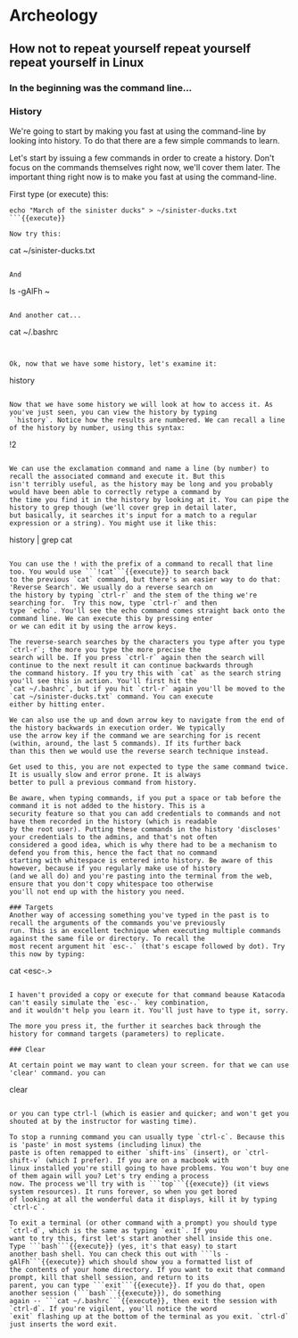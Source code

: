 # Archeology 
## How not to repeat yourself repeat yourself repeat yourself in Linux
### In the beginning was the command line...

### History
We're going to start by making you fast at using the command-line by looking into history. To do that there are a few 
simple commands to learn.

Let's start by issuing a few commands in order to create a history. Don't focus on the commands themselves right now, 
we'll cover them later. The important thing right now is to make you fast at using the command-line.

First type (or execute) this:

```
echo "March of the sinister ducks" > ~/sinister-ducks.txt
```{{execute}}

Now try this:

```
cat ~/sinister-ducks.txt
```{{execute}}

And

```
ls -gAlFh ~
```{{execute}}

And another cat...

```
cat ~/.bashrc
```{{execute}}


Ok, now that we have some history, let's examine it:

```
history
```{{execute}}

Now that we have some history we will look at how to access it. As you've just seen, you can view the history by typing
 `history`. Notice how the results are numbered. We can recall a line of the history by number, using this syntax:

```
!2
```{{execute}}

We can use the exclamation command and name a line (by number) to recall the associated command and execute it. But this 
isn't terribly useful, as the history may be long and you probably would have been able to correctly retype a command by
the time you find it in the history by looking at it. You can pipe the history to grep though (we'll cover grep in detail later,
but basically, it searches it's input for a match to a regular expression or a string). You might use it like this:

```
history | grep cat
```{{execute}}

You can use the ! with the prefix of a command to recall that line too. You would use ```!cat```{{execute}} to search back
to the previous `cat` command, but there's an easier way to do that: 'Reverse Search'. We usually do a reverse search on 
the history by typing `ctrl-r` and the stem of the thing we're searching for.  Try this now, type `ctrl-r` and then 
type `echo`. You'll see the echo command comes straight back onto the command line. We can execute this by pressing enter 
or we can edit it by using the arrow keys.

The reverse-search searches by the characters you type after you type `ctrl-r`; the more you type the more precise the 
search will be. If you press `ctrl-r` again then the search will continue to the next result it can continue backwards through 
the command history. If you try this with `cat` as the search string you'll see this in action. You'll first hit the 
`cat ~/.bashrc`, but if you hit `ctrl-r` again you'll be moved to the `cat ~/sinister-ducks.txt` command. You can execute 
either by hitting enter.

We can also use the up and down arrow key to navigate from the end of the history backwards in execution order. We typically 
use the arrow key if the command we are searching for is recent (within, around, the last 5 commands). If its further back 
than this then we would use the reverse search technique instead.

Get used to this, you are not expected to type the same command twice. It is usually slow and error prone. It is always 
better to pull a previous command from history.

Be aware, when typing commands, if you put a space or tab before the command it is not added to the history. This is a 
security feature so that you can add credentials to commands and not have them recorded in the history (which is readable
by the root user). Putting these commands in the history 'discloses' your credentials to the admins, and that's not often
considered a good idea, which is why there had to be a mechanism to defend you from this, hence the fact that no command
starting with whitespace is entered into history. Be aware of this however, because if you regularly make use of history
(and we all do) and you're pasting into the terminal from the web, ensure that you don't copy whitespace too otherwise
you'll not end up with the history you need.

### Targets
Another way of accessing something you've typed in the past is to recall the arguments of the commands you've previously 
run. This is an excellent technique when executing multiple commands against the same file or directory. To recall the 
most recent argument hit `esc-.` (that's escape followed by dot). Try this now by typing:

```
cat <esc-.>
```

I haven't provided a copy or execute for that command beause Katacoda can't easily simulate the `esc-.` key combination, 
and it wouldn't help you learn it. You'll just have to type it, sorry.

The more you press it, the further it searches back through the history for command targets (parameters) to replicate.

### Clear

At certain point we may want to clean your screen. for that we can use 'clear' command. you can 

```
clear
```{{execute}}

or you can type ctrl-l (which is easier and quicker; and won't get you shouted at by the instructor for wasting time).

To stop a running command you can usually type `ctrl-c`. Because this is 'paste' in most systems (including linux) the 
paste is often remapped to either `shift-ins` (insert), or `ctrl-shift-v` (which I prefer). If you are on a macbook with 
linux installed you're still going to have problems. You won't buy one of them again will you? Let's try ending a process
now. The process we'll try with is ```top```{{execute}} (it views system resources). It runs forever, so when you get bored
of looking at all the wonderful data it displays, kill it by typing `ctrl-c`.

To exit a terminal (or other command with a prompt) you should type `ctrl-d`, which is the same as typing `exit`. If you 
want to try this, first let's start another shell inside this one. Type ```bash```{{execute}} (yes, it's that easy) to start
another bash shell. You can check this out with ```ls -gAlFh```{{execute}} which should show you a formatted list of 
the contents of your home directory. If you want to exit that command prompt, kill that shell session, and return to its 
parent, you can type ```exit```{{execute}}. If you do that, open another session (```bash```{{execute}}), do something
again -- ```cat ~/.bashrc```{{execute}}, then exit the session with `ctrl-d`. If you're vigilent, you'll notice the word
`exit` flashing up at the bottom of the terminal as you exit. `ctrl-d` just inserts the word exit.

